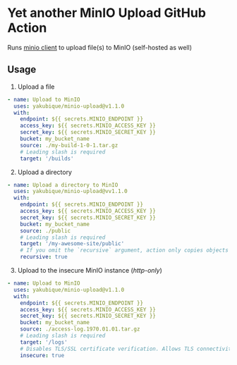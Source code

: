 # Yet another MinIO Upload GitHub Action

Runs [minio client](https://min.io/docs/minio/linux/reference/minio-mc.html) to upload file(s) to MinIO (self-hosted as well)

## Usage

1. Upload a file
```yaml
- name: Upload to MinIO
  uses: yakubique/minio-upload@v1.1.0
  with:
    endpoint: ${{ secrets.MINIO_ENDPOINT }}
    access_key: ${{ secrets.MINIO_ACCESS_KEY }}
    secret_key: ${{ secrets.MINIO_SECRET_KEY }}
    bucket: my_bucket_name
    source: ./my-build-1-0-1.tar.gz
    # Leading slash is required
    target: '/builds'
```

2. Upload a directory
```yaml
- name: Upload a directory to MinIO
  uses: yakubique/minio-upload@vv1.1.0
  with:
    endpoint: ${{ secrets.MINIO_ENDPOINT }}
    access_key: ${{ secrets.MINIO_ACCESS_KEY }}
    secret_key: ${{ secrets.MINIO_SECRET_KEY }}
    bucket: my_bucket_name
    source: ./public
    # Leading slash is required
    target: '/my-awesome-site/public'
    # If you omit the `recursive` argument, action only copies objects in the top level of the specified directory.
    recursive: true
```

3. Upload to the insecure MinIO instance (_http-only_)
```yaml
- name: Upload to MinIO
  uses: yakubique/minio-upload@v1.1.0
  with:
    endpoint: ${{ secrets.MINIO_ENDPOINT }}
    access_key: ${{ secrets.MINIO_ACCESS_KEY }}
    secret_key: ${{ secrets.MINIO_SECRET_KEY }}
    bucket: my_bucket_name
    source: ./access-log.1970.01.01.tar.gz
    # Leading slash is required
    target: '/logs'
    # Disables TLS/SSL certificate verification. Allows TLS connectivity to servers with invalid certificates.
    insecure: true
```
